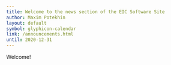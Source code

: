 ```yaml
---
title: Welcome to the news section of the EIC Software Site
author: Maxim Potekhin
layout: default
symbol: glyphicon-calendar
link: /announcements.html
until: 2020-12-31
---
```


Welcome!
